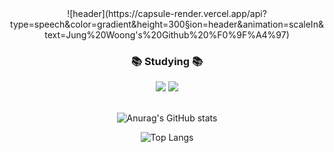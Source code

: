 <div align="center">
![header](https://capsule-render.vercel.app/api?type=speech&color=gradient&height=300&section=header&animation=scaleIn&text=Jung%20Woong's%20Github%20%F0%9F%A4%97)
</div>

<h3 align="center">📚 Studying 📚</h3>
<div align="center">
</div>

<div align="center">
<img src="https://img.shields.io/badge/Python-3776AB?style=flat-square&logo=Python&logoColor=white"/>

<img src="https://img.shields.io/badge/PyTorch-EE4C2C?style=flat-square&logo=PyTorch&logoColor=white"/>
</div>

<br>

<div align="center">

![Anurag's GitHub stats](https://github-readme-stats.vercel.app/api?username=jjw4260&show_icons=true&theme=radical)

![Top Langs](https://github-readme-stats.vercel.app/api/top-langs/?username=jjw4260&layout=compact)


</div>
